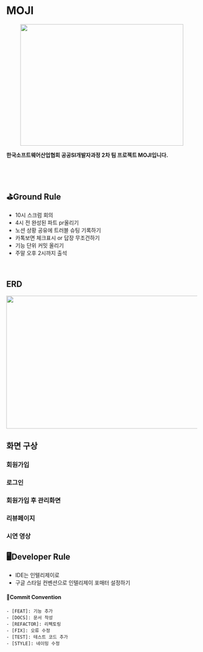 # MOJI
<p align="center" >
  <img src="https://github.com/user-attachments/assets/84208774-2e09-4bc1-8142-e44aeaf5eead"
    width = "430" height = "320">
</p>
<b>한국소프트웨어산업협회 공공SI개발자과정 2차 팀 프로젝트 MOJI입니다.</b>

<br><br>

## ⛳Ground Rule
- 10시 스크럼 회의
- 4시 전 완성된 파트 pr올리기
- 노션 상황 공유에 트러블 슈팅 기록하기
- 카톡보면 체크표시 or 답장 무조건하기
- 기능 단위 커밋 올리기
- 주말 오후 2시까지 출석

<br>

## ERD
<p align="center" >
  <img src="https://github.com/user-attachments/assets/85d9abbf-8f49-46cb-8ad5-0f20417dfbd2"
    width = "530" height = "350">
</p>


## 화면 구상
### 회원가입

### 로그인

### 회원가입 후 관리화면

### 리뷰페이지


### 시연 영상




## 🖥️Developer Rule
- IDE는 인텔리제이로
- 구글 스타일 컨벤션으로 인텔리제이 포매터 설정하기



#### 👿Commit Convention
```
- [FEAT]: 기능 추가
- [DOCS]: 문서 작성
- [REFACTOR]: 리펙토링
- [FIX]: 오류 수정
- [TEST]: 테스트 코드 추가
- [STYLE]: 네이밍 수정
```
